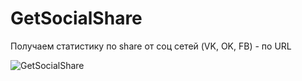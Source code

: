 # GetSocialShare
Получаем статистику по share от соц сетей (VK, OK, FB) - по URL


![GetSocialShare](https://user-images.githubusercontent.com/1074710/41401314-2f918600-6fc8-11e8-82f8-ba870b9f0d5f.png)
